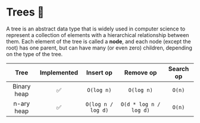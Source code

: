 # Trees 🌳

A tree is an abstract data type that is widely used in computer science to
represent a collection of elements with a hierarchical relationship between
them. Each element of the tree is called a **node**, and each node (except the
root) has one parent, but can have many (or even zero) children, depending on
the type of the tree.

|    Tree     | Implemented |     Insert op      |       Remove op        | Search op |
| :---------: | :---------: | :----------------: | :--------------------: | :-------: |
| Binary heap |     ✅      |     `O(log n)`     |       `O(log n)`       |  `O(n)`   |
| n-ary heap  |     ✅      | `O(log n / log d)` | `O(d * log n / log d)` |  `O(n)`   |
